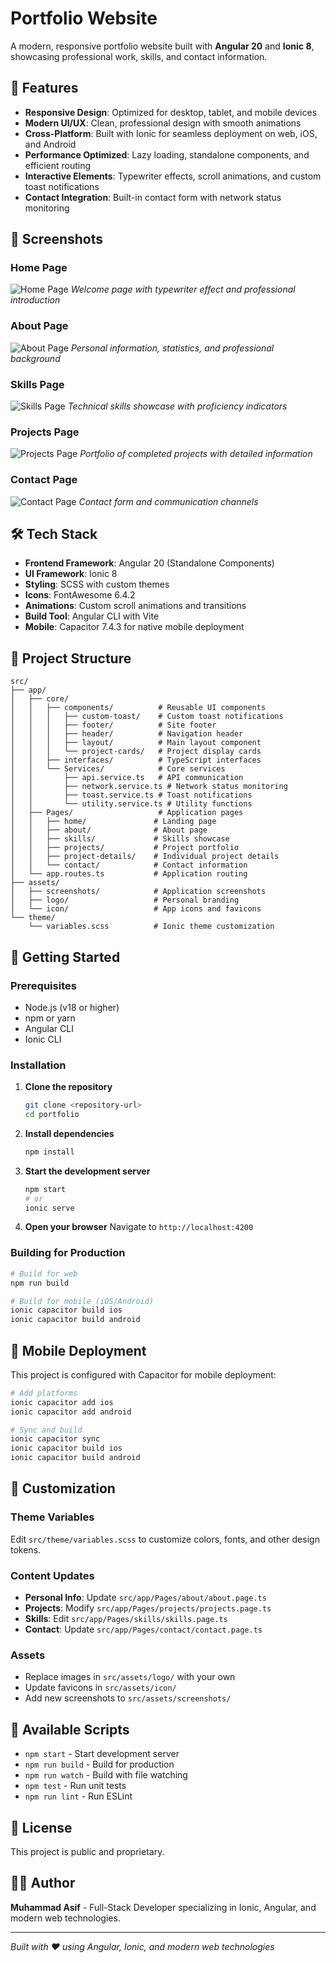 # Portfolio Website

A modern, responsive portfolio website built with **Angular 20** and **Ionic 8**, showcasing professional work, skills, and contact information.

## 🚀 Features

- **Responsive Design**: Optimized for desktop, tablet, and mobile devices
- **Modern UI/UX**: Clean, professional design with smooth animations
- **Cross-Platform**: Built with Ionic for seamless deployment on web, iOS, and Android
- **Performance Optimized**: Lazy loading, standalone components, and efficient routing
- **Interactive Elements**: Typewriter effects, scroll animations, and custom toast notifications
- **Contact Integration**: Built-in contact form with network status monitoring

## 📱 Screenshots

### Home Page
![Home Page](src/assets/screenshots/Home.png)
*Welcome page with typewriter effect and professional introduction*

### About Page
![About Page](src/assets/screenshots/About.png)
*Personal information, statistics, and professional background*

### Skills Page
![Skills Page](src/assets/screenshots/Skills.png)
*Technical skills showcase with proficiency indicators*

### Projects Page
![Projects Page](src/assets/screenshots/Projects.png)
*Portfolio of completed projects with detailed information*

### Contact Page
![Contact Page](src/assets/screenshots/Contact.png)
*Contact form and communication channels*

## 🛠️ Tech Stack

- **Frontend Framework**: Angular 20 (Standalone Components)
- **UI Framework**: Ionic 8
- **Styling**: SCSS with custom themes
- **Icons**: FontAwesome 6.4.2
- **Animations**: Custom scroll animations and transitions
- **Build Tool**: Angular CLI with Vite
- **Mobile**: Capacitor 7.4.3 for native mobile deployment

## 📁 Project Structure

```
src/
├── app/
│   ├── core/
│   │   ├── components/          # Reusable UI components
│   │   │   ├── custom-toast/    # Custom toast notifications
│   │   │   ├── footer/          # Site footer
│   │   │   ├── header/          # Navigation header
│   │   │   ├── layout/          # Main layout component
│   │   │   └── project-cards/   # Project display cards
│   │   ├── interfaces/          # TypeScript interfaces
│   │   └── Services/            # Core services
│   │       ├── api.service.ts   # API communication
│   │       ├── network.service.ts # Network status monitoring
│   │       ├── toast.service.ts # Toast notifications
│   │       └── utility.service.ts # Utility functions
│   ├── Pages/                   # Application pages
│   │   ├── home/               # Landing page
│   │   ├── about/              # About page
│   │   ├── skills/             # Skills showcase
│   │   ├── projects/           # Project portfolio
│   │   ├── project-details/    # Individual project details
│   │   └── contact/            # Contact information
│   └── app.routes.ts           # Application routing
├── assets/
│   ├── screenshots/            # Application screenshots
│   ├── logo/                   # Personal branding
│   └── icon/                   # App icons and favicons
└── theme/
    └── variables.scss          # Ionic theme customization
```

## 🚀 Getting Started

### Prerequisites

- Node.js (v18 or higher)
- npm or yarn
- Angular CLI
- Ionic CLI

### Installation

1. **Clone the repository**
   ```bash
   git clone <repository-url>
   cd portfolio
   ```

2. **Install dependencies**
   ```bash
   npm install
   ```

3. **Start the development server**
   ```bash
   npm start
   # or
   ionic serve
   ```

4. **Open your browser**
   Navigate to `http://localhost:4200`

### Building for Production

```bash
# Build for web
npm run build

# Build for mobile (iOS/Android)
ionic capacitor build ios
ionic capacitor build android
```

## 📱 Mobile Deployment

This project is configured with Capacitor for mobile deployment:

```bash
# Add platforms
ionic capacitor add ios
ionic capacitor add android

# Sync and build
ionic capacitor sync
ionic capacitor build ios
ionic capacitor build android
```

## 🎨 Customization

### Theme Variables
Edit `src/theme/variables.scss` to customize colors, fonts, and other design tokens.

### Content Updates
- **Personal Info**: Update `src/app/Pages/about/about.page.ts`
- **Projects**: Modify `src/app/Pages/projects/projects.page.ts`
- **Skills**: Edit `src/app/Pages/skills/skills.page.ts`
- **Contact**: Update `src/app/Pages/contact/contact.page.ts`

### Assets
- Replace images in `src/assets/logo/` with your own
- Update favicons in `src/assets/icon/`
- Add new screenshots to `src/assets/screenshots/`

## 🔧 Available Scripts

- `npm start` - Start development server
- `npm run build` - Build for production
- `npm run watch` - Build with file watching
- `npm test` - Run unit tests
- `npm run lint` - Run ESLint

## 📄 License

This project is public and proprietary.

## 👨‍💻 Author

**Muhammad Asif** - Full-Stack Developer specializing in Ionic, Angular, and modern web technologies.

---

*Built with ❤️ using Angular, Ionic, and modern web technologies*
